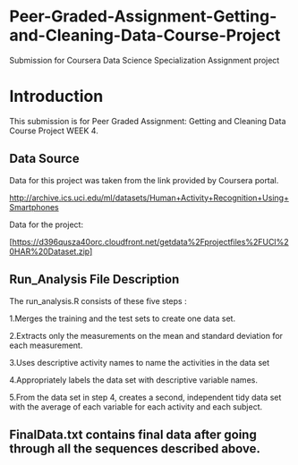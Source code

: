 # Peer-Graded-Assignment-Getting-and-Cleaning-Data-Course-Project

Submission for Coursera Data Science Specialization Assignment project 

# Introduction

This submission is for Peer Graded Assignment: Getting and Cleaning Data Course Project WEEK 4.


## Data Source

Data for this project was taken from the link provided by  Coursera portal. 

http://archive.ics.uci.edu/ml/datasets/Human+Activity+Recognition+Using+Smartphones 


Data for the project:

[https://d396qusza40orc.cloudfront.net/getdata%2Fprojectfiles%2FUCI%20HAR%20Dataset.zip]

## Run_Analysis File Description

The run_analysis.R consists of these five steps : 


1.Merges the training and the test sets to create one data set.

2.Extracts only the measurements on the mean and standard deviation for each measurement. 

3.Uses descriptive activity names to name the activities in the data set

4.Appropriately labels the data set with descriptive variable names. 

5.From the data set in step 4, creates a second, independent tidy data set with the average of each variable for each activity and each subject.


## FinalData.txt contains final data after going through all the sequences described above.
